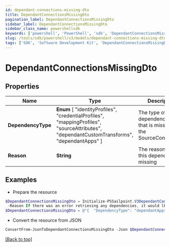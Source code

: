 ```yaml
---
id: dependant-connections-missing-dto
title: DependantConnectionsMissingDto
pagination_label: DependantConnectionsMissingDto
sidebar_label: DependantConnectionsMissingDto
sidebar_class_name: powershellsdk
keywords: ['powershell', 'PowerShell', 'sdk', 'DependantConnectionsMissingDto', 'DependantConnectionsMissingDto'] 
slug: /tools/sdk/powershell/v3/models/dependant-connections-missing-dto
tags: ['SDK', 'Software Development Kit', 'DependantConnectionsMissingDto', 'DependantConnectionsMissingDto']
---
```



# DependantConnectionsMissingDto

## Properties

Name | Type | Description | Notes
------------ | ------------- | ------------- | -------------
**DependencyType** |  **Enum** [  "identityProfiles",    "credentialProfiles",    "mappingProfiles",    "sourceAttributes",    "dependantCustomTransforms",    "dependantApps" ] | The type of dependency type that is missing in the SourceConnections | [optional] 
**Reason** | **String** | The reason why this dependency is missing | [optional] 

## Examples

- Prepare the resource
```powershell
$DependantConnectionsMissingDto = Initialize-PSSailpoint.V3DependantConnectionsMissingDto  -DependencyType dependantApps `
 -Reason If there was an error retrieving any dependencies, it would lbe listed here
$DependantConnectionsMissingDto = @"{  "DependencyType": "dependantApps", "Reason": "If there was an error retrieving any dependencies, it would lbe listed here" }"@
```

- Convert the resource from JSON
```powershell
ConvertFrom-JsonToDependantConnectionsMissingDto -Json $DependantConnectionsMissingDto
```


[[Back to top]](#) 

